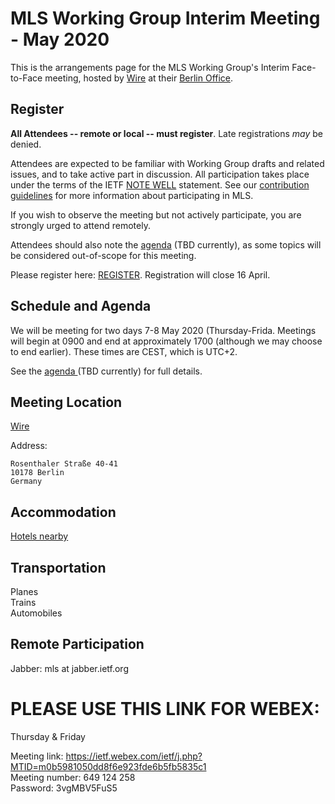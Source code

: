 # MLS Working Group Interim Meeting - May 2020

This is the arrangements page for the MLS Working Group's Interim Face-to-Face meeting,
hosted by [Wire](https://www.wire.com) at their [Berlin Office](https://wire.com/en/about/).

## Register

**All Attendees -- remote or local -- must register**. Late registrations _may_ be denied.

Attendees are expected to be familiar with Working Group drafts and related issues, and to take active part in discussion. All participation takes place under the terms of the IETF [NOTE WELL](https://www.ietf.org/about/note-well.html) statement. See our [contribution guidelines](../CONTRIBUTING.md) for more information about participating in MLS.

If you wish to observe the meeting but not actively participate, you are strongly urged to attend remotely.

Attendees should also note the [agenda](https://github.com/mlswg/wg-materials/blob/master/interim-2020-05/agenda.md) (TBD currently), as some topics will be considered out-of-scope for this meeting.

Please register here: [REGISTER](https://forms.gle/9dcdtyMGeNojGT33A). Registration will close 16 April.

## Schedule and Agenda

We will be meeting for two days 7-8 May 2020 (Thursday-Frida. Meetings will begin at 0900 and end at
approximately 1700 (although we may choose to end earlier).  These times are CEST, which is UTC+2.

See the [agenda ](https://github.com/mlswg/wg-materials/blob/master/interim-2020-05/agenda.md)(TBD currently) for full details.

## Meeting Location

[Wire](https://www.wire.com) 

Address:

    Rosenthaler Straße 40-41
    10178 Berlin
    Germany

## Accommodation

[Hotels nearby](https://www.google.com/maps/search/Hotels/@52.524028,13.3980221,16z/data=!4m8!2m7!3m6!1sHotels!2sRosenthaler+Str.+40-41,+10178+Berlin,+Germany!3s0x47a851e12f2dc441:0x39625256850732c1!4m2!1d13.4023995!2d52.5240183)

## Transportation

Planes \
Trains \
Automobiles

## Remote Participation

Jabber: mls at jabber.ietf.org

# PLEASE USE THIS LINK FOR WEBEX:

Thursday & Friday

Meeting link: https://ietf.webex.com/ietf/j.php?MTID=m0b5981050dd8f6e923fde6b5fb5835c1 \
Meeting number: 649 124 258 \
Password: 3vgMBV5FuS5
